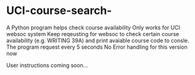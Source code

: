# UCI-course-search-
A Python program helps check course availability
Only works for UCI websoc system 
Keep reqeusting for websoc to check certain course availability (e.g. WRITING 39A) and print avaiable course code to consle.
The program request every 5 seconds
No Error handling for this version now

User instructions coming soon...
